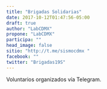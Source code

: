 ```yaml
---
title: "Brigadas Solidarias"
date: 2017-10-12T01:47:56-05:00
draft: true
author: "LabCDMX"
propone: "LabCDMX"
participa: ""
head_image: false
sitio: "http://t.me/sismocdmx "
facebook: ""
twitter: "Brigadas19S"
---
```

Voluntarios organizados vía Telegram.
